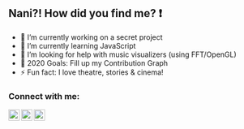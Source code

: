 ## Nani?! How did you find me? :exclamation:

[Gintoki]: https://tenor.com/view/oh-gintama-gintoki-gif-4608229.gif

- 🔭 I’m currently working on a secret project
- 🌱 I’m currently learning JavaScript
- 🤔 I’m looking for help with music visualizers (using FFT/OpenGL)
- 🥅 2020 Goals: Fill up my Contribution Graph
- ⚡ Fun fact: I love theatre, stories & cinema!

### Connect with me:

[<img align="left" alt="LinkedIn | LinkedIn" width="22px" src="https://cdn.jsdelivr.net/npm/simple-icons@v3/icons/linkedin.svg" />][linkedin]
[<img align="left" alt="Instagram | Instagram" width="22px" src="https://cdn.jsdelivr.net/npm/simple-icons@v3/icons/instagram.svg" />][instagram]
[<img align="left" alt="YouTube | YouTube" width="22px" src="https://cdn.jsdelivr.net/npm/simple-icons@v3/icons/youtube.svg" />][youtube]


[website]: https://www.instagram.com/paradigmrevived/channel/?hl=en
[youtube]: https://www.youtube.com/channel/UCIO32aKNjIo7wfTlEMVU0Pg
[instagram]: https://www.instagram.com/kukkie.man/
[linkedin]: https://www.linkedin.com/in/rishabh1521/
